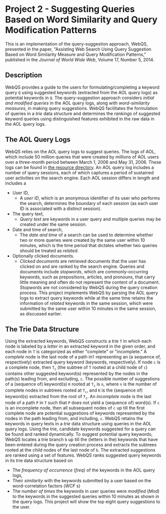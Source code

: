 # Project 2 - Suggesting Queries Based on Word Similarity and Query Modification Patterns

This is an implementation of the query-suggestion approach, WebQS, presented in the paper, "Assisting Web Search Using Query Suggestion Based on Word Similarity Measure and Query Modification Patterns," published in the _Journal of World Wide Web_, Volume 17, Number 5, 2014.

## Description
WebQS provides a guide to the users for formulating/completing a keyword query `Q` using suggested keywords (extracted from the AOL query logs) as potential keywords in `Q`. The query-suggestion approach considers _initial and modified queries_ in the AOL query logs, along with _word-similarity measures_, in making query suggestions. WebQS facilitates the formulation of queries in a _trie_ data structure and determines the _rankings_ of suggested keyword queries using distinguished features exhibited in the raw data in the AOL query logs.

## The AOL Query Logs
WebQS relies on the AOL query logs to suggest queries. The logs of AOL, which include 50 million queries that were created by millions of AOL users over a three-month period between March 1, 2006 and May 31, 2006. These logs can be found in [the resource directory](src/main/resources).
An AOL query log includes a number of query sessions, each of which captures a period of sustained user activities on the search engine. Each AOL session differs in length and includes a 
* User ID, 
  * A _user ID_, which is an anonymous identifier of its user who performs the search, determines the boundary of each session (as each user ID is associated with a distinct session).
* The query text, 
  * _Query text_ are keywords in a user query and multiple queries may be created under the same session.
* Date and time of search,
  * The _date and time_ of a search can be used to determine whether two or more queries were created by the same user within 10 minutes, which is the time period that dictates whether two queries should be treated as _related_.
* Optionally clicked documents. 
  * _Clicked documents_ are retrieved documents that the user has clicked on and are ranked by the search engine. 
Queries and documents include _stopwords_, which are commonly-occurring keywords, such as prepositions, articles, and pronouns, that carry little meaning and often do not represent the content of a document. Stopwords are not considered by WebQS during the query creation process.
This project implements WebQS by parsing the AOL query logs to extract query keywords while at the same time retains the information of _related_ keywords in the same session, which were submitted by the same user within 10 minutes in the same session, as discussed earlier.

## The Trie Data Structure
Using the extracted keywords, WebQS constructs a trie `T` in which each node is labeled by a _letter_ in an extracted keyword in the given order, and each node in `T` is categorized as either "complete" or "incomplete." A _complete_ node is the last node of a path in`T` representing an (a sequence of, respectively) extracted query keyword (keywords, respectively). If node `c` is a complete node, then `T`<sub>`c`</sub> (the subtree of `T` rooted at a child node of `c`) contains other suggested keyword(s) represented by the nodes in the path(s) leading from, and excluding, `c`. The possible number of suggestions of a (sequence of) keyword(s) `K` rooted at `T`<sub>`c`</sub> is `n`, where `n` is the number of complete nodes in subtrees rooted at `T`<sub>`c`</sub>, and `K` is the (sequence of) keyword(s) extracted from the root of `T`<sub>`c`</sub>. An _incomplete_ node is the last node of a path `P` in `T` such that `P` does not yield a (sequence of) word(s). If `c` is an incomplete node, then all subsequent nodes of `c` up till the first complete node are potential suggestions of keywords represented by the nodes in the path leading from, and including, `c`.
WebQS retains the keywords in query texts in a _trie_ data structure using queries in the AOL query logs. Using the trie, candidate keywords suggested for a query can be found and ranked dynamically. To suggest potential query keywords, WebQS locates a trie branch `b` up till the (letters in the) keywords that have been entered during the query creation process and extracts the subtrees rooted at the child nodes of the last node of `b`. The extracted suggestions are ranked using a set of features.
WebQS ranks suggested query keywords in its trie data structure based on
* The _frequency of occurrence_ (_freq_) of the keywords in the AOL query logs, 
* Their _similarity_ with the keywords submitted by a user based on the word-correlation factors (_WCF_ s)
* The _number of times_ the keywords in user queries were _modified_ (_Mod_) to the keywords in the suggested queries within 10 minutes as shown in the query logs.
This project will show the top eight query suggestions to the user.
